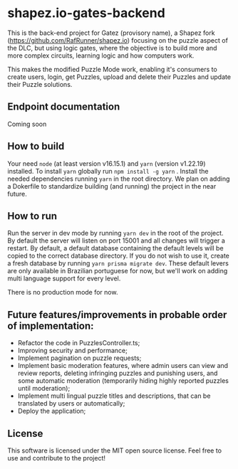 # shapez.io-gates-backend

This is the back-end project for Gatez (provisory name), a Shapez fork (https://github.com/RafRunner/shapez.io) focusing on the puzzle aspect of the DLC, but using logic gates, where the objective is to build more and more complex circuits, learning logic and how computers work.

This makes the modified Puzzle Mode work, enabling it's consumers to create users, login, get Puzzles, upload and delete their Puzzles and update their Puzzle solutions.

## Endpoint documentation

Coming soon

## How to build

Your need `node` (at least version v16.15.1) and `yarn` (version v1.22.19) installed. To install `yarn` globally run `npm install -g yarn` . Install the needed dependencies running `yarn` in the root directory. We plan on adding a Dokerfile to standardize building (and running) the project in the near future.

## How to run

Run the server in dev mode by running `yarn dev` in the root of the project. By default the server will listen on port 15001 and all changes will trigger a restart. By default, a default database containing the default levels will be copied to the correct database directory. If you do not wish to use it, create a fresh database by running `yarn prisma migrate dev`. These default levers are only available in Brazilian portuguese for now, but we'll work on adding multi language support for every level.

There is no production mode for now.

## Future features/improvements in probable order of implementation:

-   Refactor the code in PuzzlesController.ts;
-   Improving security and performance;
-   Implement pagination on puzzle requests;
-   Implement basic moderation features, where admin users can view and review reports, deleting infringing puzzles and punishing users, and some automatic moderation (temporarily hiding highly reported puzzles until moderation);
-   Implement multi lingual puzzle titles and descriptions, that can be translated by users or automatically;
-   Deploy the application;

## License

This software is licensed under the MIT open source license. Feel free to use and contribute to the project!